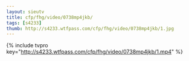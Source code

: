 ```yaml
--- 
layout: sieutv
title: cfp/fhg/video/0738mp4jkb/
tags: [s4233]
thumb: http://s4233.wtfpass.com/cfp/fhg/video/0738mp4jkb/1.jpg
---
```

{% include tvpro key="http://s4233.wtfpass.com/cfp/fhg/video/0738mp4jkb/1.mp4" %} 
